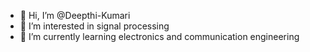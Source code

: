 - 👋 Hi, I’m @Deepthi-Kumari
- 👀 I’m interested in signal processing
- 🌱 I’m currently learning electronics and communication engineering


<!---
Deepthi-Kumari/Deepthi-Kumari is a ✨ special ✨ repository because its `README.md` (this file) appears on your GitHub profile.
You can click the Preview link to take a look at your changes.
--->
